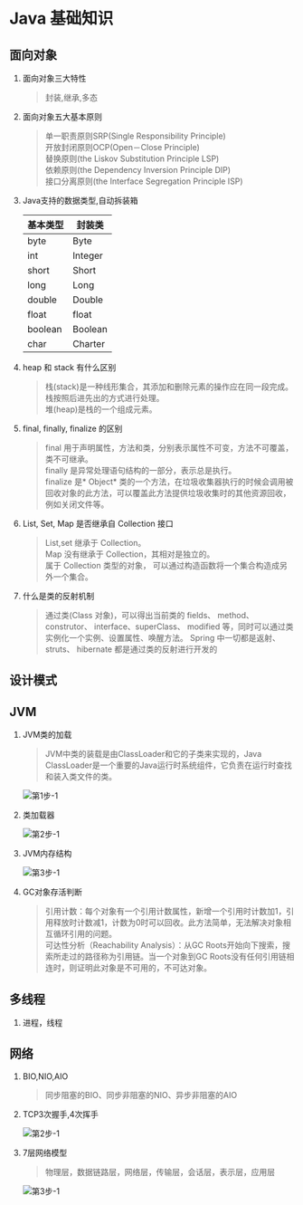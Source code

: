 # Java 基础知识

## 面向对象

1. 面向对象三大特性<br>
    >封装,继承,多态

2. 面向对象五大基本原则<br>
    >单一职责原则SRP(Single Responsibility Principle)<br>
    >开放封闭原则OCP(Open－Close Principle)<br>
    >替换原则(the Liskov Substitution Principle LSP)<br>
    >依赖原则(the Dependency Inversion Principle DIP) <br>
    >接口分离原则(the Interface Segregation Principle ISP)<br>

3. Java支持的数据类型,自动拆装箱<br>

    基本类型 | 封装类
    ---- | ---
    byte | Byte
    int | Integer
    short | Short
    long | Long
    double | Double
    float | float
    boolean | Boolean
    char | Charter

4. heap 和 stack 有什么区别<br>
    >栈(stack)是一种线形集合，其添加和删除元素的操作应在同一段完成。栈按照后进先出的方式进行处理。<br>
    >堆(heap)是栈的一个组成元素。<br>

5. final, finally, finalize 的区别<br>
    >final 用于声明属性，方法和类，分别表示属性不可变，方法不可覆盖，类不可继承。<br>
    >finally 是异常处理语句结构的一部分，表示总是执行。<br>
    >finalize 是* Object* 类的一个方法，在垃圾收集器执行的时候会调用被回收对象的此方法，可以覆盖此方法提供垃圾收集时的其他资源回收，例如关闭文件等。

6. List, Set, Map 是否继承自 Collection 接口<br>
    >List,set 继承于 Collection。<br>
    >Map 没有继承于 Collection，其相对是独立的。<br>
    >属于 Collection 类型的对象， 可以通过构造函数将一个集合构造成另外一个集合。

7. 什么是类的反射机制<br>
    >通过类(Class 对象)，可以得出当前类的 fields、 method、 construtor、 interface、superClass、 modified 等，同时可以通过类实例化一个实例、设置属性、唤醒方法。 Spring 中一切都是返射、 struts、 hibernate 都是通过类的反射进行开发的

## 设计模式

## JVM

1. JVM类的加载<br>
    >JVM中类的装载是由ClassLoader和它的子类来实现的，Java ClassLoader是一个重要的Java运行时系统组件，它负责在运行时查找和装入类文件的类。

    ![第1步-1](images/class.png)<br>

2. 类加载器<br>

    ![第2步-1](images/classloader.png)<br>

3. JVM内存结构

    ![第3步-1](images/structure.png)<br>

4. GC对象存活判断
    >引用计数：每个对象有一个引用计数属性，新增一个引用时计数加1，引用释放时计数减1，计数为0时可以回收。此方法简单，无法解决对象相互循环引用的问题。<br>
    >可达性分析（Reachability Analysis）：从GC Roots开始向下搜索，搜索所走过的路径称为引用链。当一个对象到GC Roots没有任何引用链相连时，则证明此对象是不可用的，不可达对象。<br>

## 多线程

1.  进程，线程

## 网络

1. BIO,NIO,AIO<br>
    >同步阻塞的BIO、同步非阻塞的NIO、异步非阻塞的AIO

2. TCP3次握手,4次挥手<br>

    ![第2步-1](images/tcp.png)<br>

3. 7层网络模型<br>
    >物理层，数据链路层，网络层，传输层，会话层，表示层，应用层

    ![第3步-1](images/osi.png)<br>

